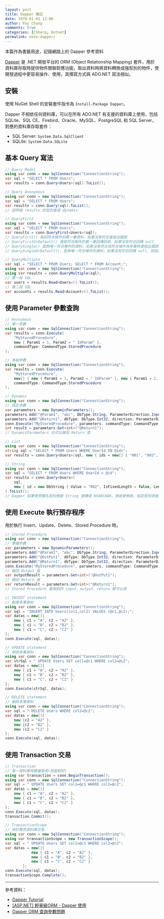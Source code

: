 ```yaml
---
layout: post
title: Dapper 筆記
date: 1970-01-01 12:00
author: Poy Chang
comments: true
categories: [CSharp, Dotnet]
permalink: note-dapper/
---
```


本篇作為書籤用途，記錄網路上的 Dapper 參考資料

[Dapper](https://github.com/StackExchange/Dapper) 是 .NET 開發平台的 ORM (Object Relationship Mapping) 套件，用於資料庫存取時提供物件關聯對應功能，取出資料時將資料轉換成強型別的物件，使開發過程中更容易操作、使用，其撰寫方式與 ADO.NET 寫法相似。

## 安裝

使用 NuGet Shell 的安裝套件指令為 `Install-Package Dapper`。

Dapper 不相依任何資料庫，可以在所有 ADO.NET 有支援的資料庫上使用，包括 SQLite、SQL CE、Firebird、Oracle、MySQL、PostgreSQL 和 SQL Server，對應的資料庫存取套件：

* SQL Server: `System.Data.SqlClient`
* SQLite: `System.Data.SQLite`

## 基本 Query 寫法

```csharp
// Query Model
using var conn = new SqlConnection("ConnectionString");
var sql = "SELECT * FROM Users";
var results = conn.Query<Users>(sql).ToList();
```

```csharp
// Query Anonymous
using var conn = new SqlConnection("ConnectionString");
var sql = "SELECT * FROM Users";
var results = conn.Query(sql).ToList();
// 這時候 results 的型別會是 dynamic
```

```csharp
// QueryFirst
using var conn = new SqlConnection("ConnectionString");
var sql = "SELECT * FROM Users";
var results = conn.QueryFirst<Users>(sql);
// QueryFirst() 取回符合條件的第一筆資料，如果沒有符合會拋出錯誤
// QueryFirstOrDefault() 會將符合條件的第一筆回傳回來，如果沒有符合回傳 null
// QuerySingle() 查詢唯一符合條件的資料，如果沒有符合或符合條件為多筆時會拋出錯誤
// QuerySingleOrDefault()，查詢唯一符合條件的資料，如果沒有符合回傳 null，但如果符合條件為多筆時會拋出錯誤
```

```csharp
// QueryMultiple
var sql = "SELECT * FROM Users; SELECT * FROM Account;";
using var conn = new SqlConnection("ConnectionString");
using var results = conn.QueryMultiple(sql);
// 第一段 SQL
var users = results.Read<Users>().ToList();
// 第二段 SQL
var accounts = results.Read<Account>().ToList();
```

## 使用 Parameter​ 參數查詢

```csharp
// Anonymous
// 單一參數
using var conn = new SqlConnection("ConnectionString");
var results = conn.Execute(
    "MyStoredProcedure",
    new { Param1 = 1, Param2 = " ImParam" },
    commandType: CommandType.StoredProcedure
);

// 多組參數
using var conn = new SqlConnection("ConnectionString");
var results = conn.Execute(
    "MyStoredProcedure",
    new[] { new { Param1 = 1, Param2 = " ImParam" }, new { Param1 = 2, Param2 = " N2" } },
    commandType: CommandType.StoredProcedure
);
```

```csharp
// Dynamic
using var conn = new SqlConnection("ConnectionString");
// 設定參數
var parameters = new DynamicParameters();
parameters.Add("@Param1", "abc", DbType.String, ParameterDirection.Input);
parameters.Add("@Return1", dbType: DbType.Int32, direction: ParameterDirection.ReturnValue);
conn.Execute("MyStoredProcedure", parameters, commandType: CommandType.StoredProcedure);
int result = parameters.Get<int>("@Return1");
// DynamicParameters 也可以接回 Return 值
```

```csharp
// List
using var conn = new SqlConnection("ConnectionString");
string sql = "SELECT * FROM Users WHERE UserId IN @ids";
var results = conn.Query<Users>(sql, new { ids = new[] { "001", "002", "004", "008" } }).ToList();
```

```csharp
// String
using var conn = new SqlConnection("ConnectionString");
var sql = "SELECT * FROM Users WHERE UserId = @id";
var results = conn.Query<Users>(
    sql,
    new { id = new DbString { Value = "002", IsFixedLength = false, Length = 3, IsAnsi = true } }
).ToList();
// Dapper 如果使用暱名型別預設 String 會轉成 NVARCHAR，效能會稍差，指定型別效能比較好
```

## 使用 Execute 執行預存程序

用於執行 Insert、Update、Delete、Stored Procedure 時。

```csharp
// Stored Procedure
using var conn = new SqlConnection("ConnectionString");
// 準備參數
var parameters = new DynamicParameters();
parameters.Add("@Param1", "abc", DbType.String, ParameterDirection.Input);
parameters.Add("@OutPut1", dbType: DbType.Int32, direction: ParameterDirection.Output);
parameters.Add("@Return1", dbType: DbType.Int32, direction: ParameterDirection.ReturnValue);
conn.Execute("MyStoredProcedure", parameters, commandType: CommandType.StoredProcedure);
// 接回 Output 值
var outputResult = parameters.Get<int>("@OutPut1");
// 接回 Return 值
var returnResult = parameters.Get<int>("@Return1");
// Stored Procedure 會用到的 input、output、return 都可以用
```

```csharp
// INSERT statement
// 新增多筆資料
using var conn = new SqlConnection("ConnectionString");
var sql = "INSERT INTO Users(col1,col2) VALUES (@c1,@c2);";
var datas = new[]{
    new { c1 = "A", c2 = "A2" },
    new { c1 = "B", c2 = "B2" },
    new { c1 = "C", c2 = "C2" }
};
conn.Execute(sql, datas);
```

```csharp
// UPDATE statement
// 修改多筆資料
using var conn = new SqlConnection("ConnectionString");
var strSql = " UPDATE Users SET col1=@c1 WHERE col2=@c2";
var datas = new[]{
    new { c1 = "A", c2 = "A2" },
    new { c1 = "B", c2 = "B2" },
    new { c1 = "C", c2 = "C2" }
};
conn.Execute(strSql, datas);
```

```csharp
// DELETE statement
// 刪除多筆資料
using var conn = new SqlConnection("ConnectionString");
var sql = " DELETE Users WHERE col2=@c2";
var datas = new[]{
    new {c2 = "A2" },
    new {c2 = "B2" },
    new {c2 = "C2" }
};
conn.Execute(sql, datas);
```

## 使用 Transaction​ 交易

```csharp
// Transaction
// 單一資料庫時建議使用(效能較好)
using var transaction = conn.BeginTransaction();
using var conn = new SqlConnection("ConnectionString");
var sql = " UPDATE Users SET col1=@c1 WHERE col2=@c2";
var datas = new[]{
    new { c1 = "A", c2 = "A2" },
    new { c1 = "B", c2 = "B2" },
    new { c1 = "C", c2 = "C2" }
};
conn.Execute(sql, datas);
transaction.Commit();
```

```csharp
// TransactionScope
// 用於異質資料庫交易
using var conn = new SqlConnection("ConnectionString");
using var transactionScope = new TransactionScope();
var sql = " UPDATE Users SET col1=@c1 WHERE col2=@c2";
var datas = new[]{
            new { c1 = "A", c2 = "A2" },
            new { c1 = "B", c2 = "B2" },
            new { c1 = "C", c2 = "C2" }
        };
conn.Execute(sql, datas);
transactionScope.Complete();
```


----------

參考資料：

* [Dapper Tutorial](https://dapper-tutorial.net/)
* [[ASP.NET] 輕量級ORM - Dapper 使用](https://dotblogs.com.tw/OldNick/2018/01/15/Dapper)
* [Dapper ORM 查詢參數問題](https://dotblogs.com.tw/stanley14/2016/01/28/131740)
